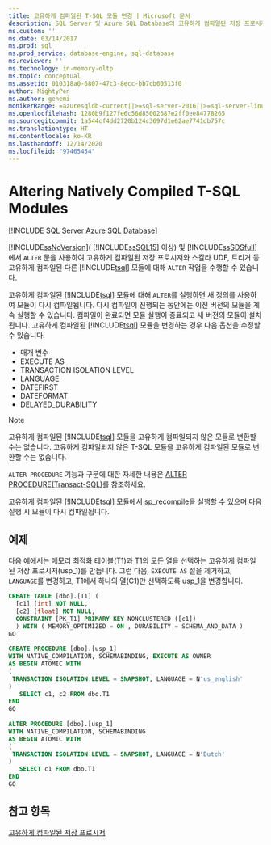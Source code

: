 ```yaml
---
title: 고유하게 컴파일된 T-SQL 모듈 변경 | Microsoft 문서
description: SQL Server 및 Azure SQL Database의 고유하게 컴파일된 저장 프로시저 및 고유하게 컴파일된 Transact-SQL 모듈에서 ALTER 작업을 수행하는 방법을 알아봅니다.
ms.custom: ''
ms.date: 03/14/2017
ms.prod: sql
ms.prod_service: database-engine, sql-database
ms.reviewer: ''
ms.technology: in-memory-oltp
ms.topic: conceptual
ms.assetid: 010318a0-6807-47c3-8ecc-bb7cb60513f0
author: MightyPen
ms.author: genemi
monikerRange: =azuresqldb-current||>=sql-server-2016||>=sql-server-linux-2017||=azuresqldb-mi-current
ms.openlocfilehash: 1280b9f127fe6c56d85002687e2ff0ee84778265
ms.sourcegitcommit: 1a544cf4dd2720b124c3697d1e62ae7741db757c
ms.translationtype: HT
ms.contentlocale: ko-KR
ms.lasthandoff: 12/14/2020
ms.locfileid: "97465454"
---
```

# <a name="altering-natively-compiled-t-sql-modules"></a>Altering Natively Compiled T-SQL Modules
[!INCLUDE [SQL Server Azure SQL Database](../../includes/applies-to-version/sql-asdb.md)]

[!INCLUDE[ssNoVersion](../../includes/ssnoversion-md.md)]( [!INCLUDE[ssSQL15](../../includes/sssql15-md.md)] 이상) 및 [!INCLUDE[ssSDSfull](../../includes/sssdsfull-md.md)]에서 `ALTER` 문을 사용하여 고유하게 컴파일된 저장 프로시저와 스칼라 UDF, 트리거 등 고유하게 컴파일된 다른 [!INCLUDE[tsql](../../includes/tsql-md.md)] 모듈에 대해 `ALTER` 작업을 수행할 수 있습니다.  
  
고유하게 컴파일된 [!INCLUDE[tsql](../../includes/tsql-md.md)] 모듈에 대해 `ALTER`를 실행하면 새 정의를 사용하여 모듈이 다시 컴파일됩니다. 다시 컴파일이 진행되는 동안에는 이전 버전의 모듈을 계속 실행할 수 있습니다. 컴파일이 완료되면 모듈 실행이 종료되고 새 버전의 모듈이 설치됩니다. 고유하게 컴파일된 [!INCLUDE[tsql](../../includes/tsql-md.md)] 모듈을 변경하는 경우 다음 옵션을 수정할 수 있습니다.  
  
-   매개 변수  
-   EXECUTE AS  
-   TRANSACTION ISOLATION LEVEL  
-   LANGUAGE  
-   DATEFIRST  
-   DATEFORMAT  
-   DELAYED_DURABILITY  
  
> [!NOTE]  
> 고유하게 컴파일된 [!INCLUDE[tsql](../../includes/tsql-md.md)] 모듈을 고유하게 컴파일되지 않은 모듈로 변환할 수는 없습니다. 고유하게 컴파일되지 않은 T-SQL 모듈을 고유하게 컴파일된 모듈로 변환할 수는 없습니다.  
  
`ALTER PROCEDURE` 기능과 구문에 대한 자세한 내용은 [ALTER PROCEDURE&#40;Transact-SQL&#41;](../../t-sql/statements/alter-procedure-transact-sql.md)를 참조하세요.  
  
고유하게 컴파일된 [!INCLUDE[tsql](../../includes/tsql-md.md)] 모듈에서 [sp_recompile](../../relational-databases/system-stored-procedures/sp-recompile-transact-sql.md)을 실행할 수 있으며 다음 실행 시 모듈이 다시 컴파일됩니다.  
  
## <a name="example"></a>예제  
다음 예에서는 메모리 최적화 테이블(T1)과 T1의 모든 열을 선택하는 고유하게 컴파일된 저장 프로시저(usp_1)를 만듭니다. 그런 다음, `EXECUTE AS` 절을 제거하고, `LANGUAGE`를 변경하고, T1에서 하나의 열(C1)만 선택하도록 usp_1을 변경합니다.  
  
```sql  
CREATE TABLE [dbo].[T1] (  
  [c1] [int] NOT NULL,  
  [c2] [float] NOT NULL,  
  CONSTRAINT [PK_T1] PRIMARY KEY NONCLUSTERED ([c1])  
  ) WITH ( MEMORY_OPTIMIZED = ON , DURABILITY = SCHEMA_AND_DATA )  
GO  
  
CREATE PROCEDURE [dbo].[usp_1]  
WITH NATIVE_COMPILATION, SCHEMABINDING, EXECUTE AS OWNER  
AS BEGIN ATOMIC WITH  
(  
 TRANSACTION ISOLATION LEVEL = SNAPSHOT, LANGUAGE = N'us_english'  
)  
   SELECT c1, c2 FROM dbo.T1  
END  
GO  
  
ALTER PROCEDURE [dbo].[usp_1]  
WITH NATIVE_COMPILATION, SCHEMABINDING  
AS BEGIN ATOMIC WITH  
(  
 TRANSACTION ISOLATION LEVEL = SNAPSHOT, LANGUAGE = N'Dutch'  
)  
   SELECT c1 FROM dbo.T1  
END  
GO    
```   
  
## <a name="see-also"></a>참고 항목  
 [고유하게 컴파일된 저장 프로시저](./a-guide-to-query-processing-for-memory-optimized-tables.md)